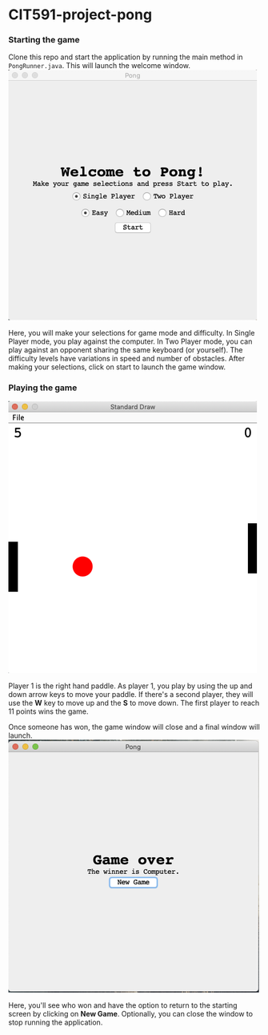 # CIT591-project-pong

### Starting the game
Clone this repo and start the application by running the main method in ```PongRunner.java```.
This will launch the welcome window.
![Initial screen](./screenshots/startframe.png)


Here, you will make your selections for
game mode and difficulty. In Single Player mode, you play against the computer.
In Two Player mode, you can play against an opponent sharing the same keyboard (or yourself).
The difficulty levels have variations in speed and number of obstacles.
After making your selections, click on start to launch the game window.


### Playing the game
![Pong](./screenshots/pong.png)

Player 1 is the right hand paddle. As player 1, you play by using the up and down arrow keys to move your paddle.
If there's a second player, they will use the **W** key to move up and the **S** to move down. The first player to reach 11 points
wins the game.


Once someone has won, the game window will close and a final window will launch.
![Final screen](./screenshots/endframe.png)

Here, you'll see who won and have the option to return to the starting screen by clicking on **New Game**. Optionally, you can
close the window to stop running the application.

